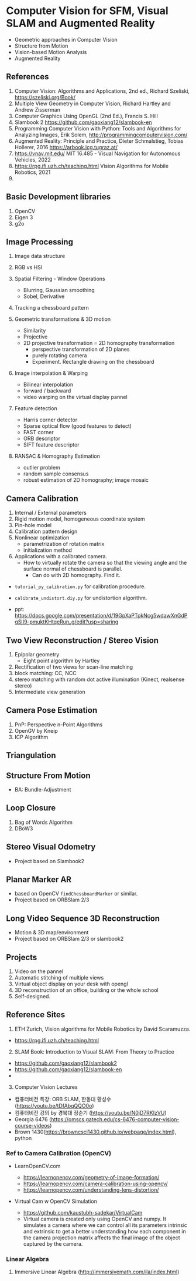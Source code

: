 # Computer Vision for SFM, Visual SLAM and Augmented Reality
- Geometric approaches in Computer Vision
- Structure from Motion
- Vision-based Motion Analysis
- Augmented Reality
  
## References
1. Computer Vision: Algorithms and Applications, 2nd ed., Richard Szeliski, https://szeliski.org/Book/
3. Multiple View Geometry in Computer Vision, Richard Hartley and Andrew Zisserman
4. Computer Graphics Using OpenGL (2nd Ed.), Francis S. Hill 
1. Slambook 2 https://github.com/gaoxiang12/slambook-en   
1. Programming Computer Vision with Python: Tools and Algorithms for Analyzing Images, Erik Solem, http://programmingcomputervision.com/ 
2. Augmented Reality: Principle and Practice, Dieter Schmalstieg, Tobias Hollerer, 2016 https://arbook.icg.tugraz.at/ 
3.   https://vnav.mit.edu/ MIT 16.485 - Visual Navigation for Autonomous Vehicles, 2022
4.   https://rpg.ifi.uzh.ch/teaching.html Vision Algorithms for Mobile Robotics, 2021
5.   

## Basic Development libraries
1. OpenCV
2. Eigen 3
3. g2o

## Image Processing
1. Image data structure
2. RGB vs HSI
3. Spatial Filtering - Window Operations
    - Blurring, Gaussian smoothing
    - Sobel, Derivative
5. Tracking a chessboard pattern
6. Geometric transformations & 3D motion
    - Similarity
    - Projective
    - 2D projective transformation = 2D homography transformation
      - perspective transformation of 2D planes
      - purely rotating camera
      - Experiment. Rectangle drawing on the chessboard
  
7. Image interpolation & Warping
    - Bilinear interpolation
    - forward / backward
    - video warping on the virtual display pannel 

8. Feature detection
   - Harris corner detector
   - Sparse optical flow (good features to detect)
   - FAST corner
   - ORB descriptor
   - SIFT feature descriptor

9. RANSAC & Homography Estimation
    - outlier problem
    - random sample consensus
    - robust estimation of 2D homography; image mosaic

## Camera Calibration
1. Internal / External parameters
2. Rigid motion model, homogeneous coordinate system
3. Pin-hole model
4. Calibration pattern design 
5. Nonlinear optimization
    - parametrization of rotation matrix
    - initialization method
6. Applications with a calibrated camera.
   - How to virtually rotate the camera so that the viewing angle and the surface normal of chessboard is parallel.
     - Can do with 2D homography. Find it.

* `tutorial_py_calibration.py` for calibration procedure.
* `calibrate_undistort.diy.py` for undistortion algorithm.

* ppt: https://docs.google.com/presentation/d/19GpXaPTpkNcg5wdawXnGdPgSII9-pmuktKHtqeRun_g/edit?usp=sharing 
  
## Two View Reconstruction / Stereo Vision
1. Epipolar geometry
   - Eight point algorithm by Hartley
2. Rectification of two views for scan-line matching
3. block matching: CC, NCC
4. stereo matching with random dot active illumination (Kinect, realsense stereo)
5. Intermediate view generation


## Camera Pose Estimation
1. PnP: Perspective n-Point Algorithms
2. OpenGV by Kneip
2. ICP Algorithm

## Triangulation

## Structure From Motion
- BA: Bundle-Adjustment

## Loop Closure 
1. Bag of Words Algorithm
2. DBoW3

## Stereo Visual Odometry
- Project based on Slambook2

## Planar Marker AR
- based on OpenCV `findChessboardMarker` or similar.
- Project based on ORBSlam 2/3

## Long Video Sequence 3D Reconstruction
- Motion & 3D map/environment
- Project based on ORBSlam 2/3 or slambook2

## Projects
1. Video on the pannel 
2. Automatic stitching of multiple views
4. Virtual object display on your desk with opengl
5. 3D reconstruction of an office, building or the whole school
6. Self-designed.



## Reference Sites
1. ETH Zurich, Vision algorithms for Mobile Robotics by David Scaramuzza.
  - https://rpg.ifi.uzh.ch/teaching.html

2. SLAM Book: Introduction to Visual SLAM: From Theory to Practice
  - https://github.com/gaoxiang12/slambook2
  - https://github.com/gaoxiang12/slambook-en
  - 

3. Computer Vision Lectures
  - 컴퓨터비전 특강: ORB SLAM, 한동대 황성수 (https://youtu.be/tDfAbqQQO0o)
  - 컴퓨터비전 강의 by 경북대 정순기 (https://youtu.be/N0jD7RKIzVU)
  - Georgia 6476 (https://omscs.gatech.edu/cs-6476-computer-vision-course-videos)
  - Brown 1430(https://browncsci1430.github.io/webpage/index.html), python



### Ref to Camera Calibration (OpenCV)
- LearnOpenCV.com
  - https://learnopencv.com/geometry-of-image-formation/
  - https://learnopencv.com/camera-calibration-using-opencv/
  - https://learnopencv.com/understanding-lens-distortion/

- Virtual Cam w OpenCV Simulation
  - https://github.com/kaustubh-sadekar/VirtualCam
  - Virtual camera is created only using OpenCV and numpy. It simulates a camera where we can control all its parameters intrinsic and extrinsic to get a better understanding how each component in the camera projection matrix affects the final image of the object captured by the camera.


### Linear Algebra
1. Immersive Linear Algebra (http://immersivemath.com/ila/index.html)